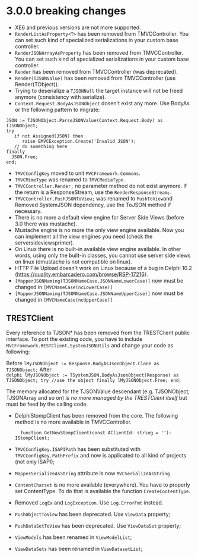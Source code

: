 # 3.0.0 breaking changes
- XE6 and previous versions are not more supported.
- ```RenderListAsProperty<T>``` has been removed from TMVCController. You can set such kind of specialized serializations in your custom base controller.
- ```RenderJSONArrayAsProperty``` has been removed from TMVCController. You can set such kind of specialized serializations in your custom base controller.
- ```Render``` has been removed from TMVCController (was deprecated).
- ```Render(TJSONValue)``` has been removed from TMVCController (use Render(TObject)).
- Trying to deserialize a ```TJSONNull``` the target instance will not be freed anymore (consistency with serialize).
- ```Context.Request.BodyAsJSONObject``` dosen't exist any more. Use BodyAs<T> or the following pattern to migrate:
```
JSON := TJSONObject.ParseJSONValue(Context.Request.Body) as TJSONObject;
try
   if not Assigned(JSON) then
      raise EMVCException.Create('Invalid JSON');
   // do something here
finally
  JSON.Free;
end;
```
- ```TMVCConfigKey``` moved to unit ```MVCFramework.Commons```.
- ```TMVCMimeType``` was renamed to ```TMVCMediaType```.
- ```TMVCController.Render;``` no parameter method do not exist anymore. If the return is a ResponseStream, use the ```RenderResponseStream;```. 
- ```TMVCController.PushJSONToView;``` was renamed to ```PushToView```and Removed SystemJSON dependency, use the ToJSON method if necessary.
- There is no more a default view engine for Server Side Views (before 3.0 there was mustache).
- Mustache engine is no more the only view engine available. Now you can implement all the view engines you need (check the serversideviewsprimer).
- On Linux there is no built-in available view engine available. In other words, using only the built-in classes, you cannot use server side views on linux (dmustache is not compatible on linux).
- HTTP File Upload doesn't work on Linux because of a bug in Delphi 10.2 (https://quality.embarcadero.com/browse/RSP-17216).
- ```[MapperJSONNaming(TJSONNameCase.JSONNameLowerCase)]``` now must be changed in ```[MVCNameCase(ncLowerCase)]```
- ```[MapperJSONNaming(TJSONNameCase.JSONNameUpperCase)]``` now must be changed in ```[MVCNameCase(ncUpperCase)]```

## TRESTClient
Every reference to TJSON* has been removed from the TRESTClient public interface. To port the existing code, you have to include ```MVCFramework.RESTClient.SystemJSONUtils``` and change your code as following:

Before
    ```lMyJSONObject := Response.BodyAsJsonObject.Clone as TJSONObject;```
After	
	```delphi
	lMyJSONObject := TSystemJSON.BodyAsJsonObject(Response) as TJSONObject;
	try
	  //use the object
	finally
	  lMyJSONObject.Free;
	end;
	```

The memory allocated for the TJSONValue descendant (e.g. TJSONObject, TJSONArray and so on) *is no more managed by the TRESTClient itself* but must be feed by the calling code.	

- DelphiStompClient has been removed from the core. The following method is no more available in TMVCController.
  ```delphi
	function GetNewStompClient(const AClientId: string = ''): IStompClient;
	```
	
- ```TMVCConfigKey.ISAPIPath``` has been substituted with ```TMVCConfigKey.PathPrefix``` and now is applicated to all kind of projects (not only ISAPI);
- ```MapperSerializeAsString``` attribute is now ```MVCSerializeAsString```
- ```ContentCharset``` is no more available (everywhere). You have to properly set ContentType. To do that is available the function ```CreateContentType```.
- Removed ```LogEx``` and ```LogException```. Use ```Log.ErrorFmt``` instead.
- `PushObjectToView` has been deprecated. Use `ViewData` property;
- `PushDataSetToView` has been deprecated. Use `ViewDataSet` property;
- `ViewModels` has been renamed in `ViewModelList`;
- `ViewDataSets` has been renamed in `ViewDatasetList`;